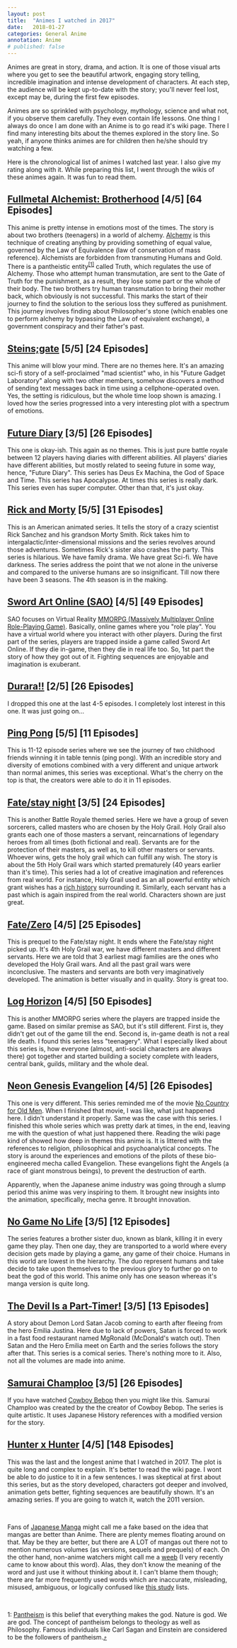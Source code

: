 ```yaml
---
layout: post
title:  "Animes I watched in 2017"
date:   2018-01-27
categories: General Anime
annotation: Anime
# published: false
---
```


Animes are great in story, drama, and action. It is one of those visual arts where you get to see the beautiful artwork, engaging story telling, incredible imagination and intense development of characters. At each step, the audience will be kept up-to-date with the story; you'll never feel lost, except may be, during the first few episodes.

Animes are so sprinkled with psychology, mythology, science and what not, if you observe them carefully. They even contain life lessons. One thing I always do once I am done with an Anime is to go read it's wiki page. There I find many interesting bits about the themes explored in the story line. So yeah, if anyone thinks animes are for children then he/she should try watching a few.

Here is the chronological list of animes I watched last year. I also give my rating along with it. While preparing this list, I went through the wikis of these animes again. It was fun to read them.


## [Fullmetal Alchemist: Brotherhood](https://en.wikipedia.org/wiki/Fullmetal_Alchemist) [4/5] [64 Episodes]

This anime is pretty intense in emotions most of the times. The story is about two brothers (teenagers) in a world of alchemy. [Alchemy](https://en.wikipedia.org/wiki/Alchemy) is this technique of creating anything by providing something of equal value, governed by the Law of Equivalence (law of conservation of mass reference). Alchemists are forbidden from transmuting Humans and Gold. There is a <a name='pantheism2'></a>pantheistic entity<sup>[[1]](#pantheism1)</sup> called Truth, which regulates the use of Alchemy. Those who attempt human transmutation, are sent to the Gate of Truth for the punishment, as a result, they lose some part or the whole of their body. The two brothers try human transmutation to bring their mother back, which obviously is not successful. This marks the start of their journey to find the solution to the serious loss they suffered as punishment. This journey involves finding about Philosopher's stone (which enables one to perform alchemy by bypassing the Law of equivalent exchange), a government conspiracy and their father's past.


## [Steins;gate](https://en.wikipedia.org/wiki/Steins;Gate_(anime)) [5/5] [24 Episodes]

This anime will blow your mind. There are no themes here. It's an amazing sci-fi story of a self-proclaimed "mad scientist" who, in his "Future Gadget Laboratory" along with two other members, somehow discovers a method of sending text messages back in time using a cellphone-operated oven. Yes, the setting is ridiculous, but the whole time loop shown is amazing. I loved how the series progressed into a very interesting plot with a spectrum of emotions.


## [Future Diary](https://en.wikipedia.org/wiki/Future_Diary) [3/5] [26 Episodes]

This one is okay-ish. This again as no themes. This is just pure battle royale between 12 players having diaries with different abilities. All players' diaries have different abilities, but mostly related to seeing future in some way, hence, "Future Diary". This series has Deus Ex Machina, the God of Space and Time. This series has Apocalypse. At times this series is really dark. This series even has super computer. Other than that, it's just okay.


## [Rick and Morty](https://en.wikipedia.org/wiki/Rick_and_Morty) [5/5] [31 Episodes]

This is an American animated series. It tells the story of a crazy scientist Rick Sanchez and his grandson Morty Smith. Rick takes him to intergalactic/inter-dimensional missions and the series revolves around those adventures. Sometimes Rick's sister also crashes the party. This series is hilarious. We have family drama. We have great Sci-fi. We have darkness. The series address the point that we not alone in the universe and compared to the universe humans are so insignificant. Till now there have been 3 seasons. The 4th season is in the making.


## [Sword Art Online (SAO)](https://en.wikipedia.org/wiki/Sword_Art_Online) [4/5] [49 Episodes]

SAO focuses on Virtual Reality [MMORPG (Massively Multiplayer Online Role-Playing Game)](https://en.wikipedia.org/wiki/Massively_multiplayer_online_role-playing_game). Basically, online games where you "role play". You have a virtual world where you interact with other players. During the first part of the series, players are trapped inside a game called Sword Art Online. If they die in-game, then they die in real life too. So, 1st part the story of how they got out of it. Fighting sequences are enjoyable and imagination is exuberant.


## [Durara!!](https://en.wikipedia.org/wiki/Durarara!!) [2/5] [26 Episodes]

I dropped this one at the last 4-5 episodes. I completely lost interest in this one. It was just going on...


## [Ping Pong](https://en.wikipedia.org/wiki/Ping_Pong_(manga)) [5/5] [11 Episodes]

This is 11-12 episode series where we see the journey of two childhood friends winning it in table tennis (ping pong). With an incredible story and diversity of emotions combined with a very different and unique artwork than normal animes, this series was exceptional. What's the cherry on the top is that, the creators were able to do it in 11 episodes.


## [Fate/stay night](https://en.wikipedia.org/wiki/Fate/stay_night) [3/5] [24 Episodes]

This is another Battle Royale themed series. Here we have a group of seven sorcerers, called masters who are chosen by the Holy Grail. Holy Grail also grants each one of those masters a servant, reincarnations of legendary heroes from all times (both fictional and real). Servants are for the protection of their masters, as well as, to kill other masters or servants. Whoever wins, gets the holy grail which can fulfill any wish. The story is about the 5th Holy Grail wars which started prematurely (40 years earlier than it's time). This series had a lot of creative imagination and references from real world. For instance, Holy Grail used as an all powerful entity which grant wishes has a [rich history](https://en.wikipedia.org/wiki/Holy_Grail) surrounding it. Similarly, each servant has a past which is again inspired from the real world. Characters shown are just great.


## [Fate/Zero](https://en.wikipedia.org/wiki/Fate/Zero) [4/5] [25 Episodes]

This is prequel to the Fate/stay night. It ends where the Fate/stay night picked up. It's 4th Holy Grail war, we have different masters and different servants. Here we are told that 3 earliest magi families are the ones who developed the Holy Grail wars. And all the past grail wars were inconclusive. The masters and servants are both very imaginatively developed. The animation is better visually and in quality. Story is great too.


## [Log Horizon](https://en.wikipedia.org/wiki/Log_Horizon) [4/5] [50 Episodes]

This is another MMORPG series where the players are trapped inside the game. Based on similar premise as SAO, but it's still different. First is, they didn't get out of the game till the end. Second is, in-game death is not a real life death. I found this series less "teenagery". What I especially liked about this series is, how everyone (almost, anti-social characters are always there) got together and started building a society complete with leaders, central bank, guilds, military and the whole deal.


## [Neon Genesis Evangelion](https://en.wikipedia.org/wiki/Neon_Genesis_Evangelion) [4/5] [26 Episodes]

This one is very different. This series reminded me of the movie [No Country for Old Men](https://en.wikipedia.org/wiki/No_Country_for_Old_Men_(film)). When I finished that movie, I was like, what just happened here. I didn't understand it properly. Same was the case with this series. I finished this whole series which was pretty dark at times, in the end, leaving me with the question of what just happened there. Reading the wiki page kind of showed how deep in themes this anime is. It is littered with the references to religion, philosophical and psychoanalytical concepts. The story is around the experiences and emotions of the pilots of these bio-engineered mecha called Evangelion. These evangelions fight the Angels (a race of giant monstrous beings), to prevent the destruction of earth.

Apparently, when the Japanese anime industry was going through a slump period this anime was very inspiring to them. It brought new insights into the animation, specifically, mecha genre. It brought innovation.


## [No Game No Life](https://en.wikipedia.org/wiki/No_Game_No_Life) [3/5] [12 Episodes]

The series features a brother sister duo, known as blank, killing it in every game they play. Then one day, they are transported to a world where every decision gets made by playing a game, any game of their choice. Humans in this world are lowest in the hierarchy. The duo represent humans and take decide to take upon themselves to the previous glory to further go on to beat the god of this world. This anime only has one season whereas it's manga version is quite long.


## [The Devil Is a Part-Timer!](https://en.wikipedia.org/wiki/The_Devil_Is_a_Part-Timer!) [3/5] [13 Episodes]

A story about Demon Lord Satan Jacob coming to earth after fleeing from the hero Emilia Justina. Here due to lack of powers, Satan is forced to work in a fast food restaurant named MgRonald (McDonald's watch out). Then Satan and the Hero Emilia meet on Earth and the series follows the story after that. This series is a comical series. There's nothing more to it. Also, not all the volumes are made into anime.


## [Samurai Champloo](https://en.wikipedia.org/wiki/Samurai_Champloo) [3/5] [26 Episodes]

If you have watched [Cowboy Bebop](https://en.wikipedia.org/wiki/Cowboy_Bebop) then you might like this. Samurai Champloo was created by the the creator of Cowboy Bebop. The series is quite artistic. It uses Japanese History references with a modified version for the story.


## [Hunter x Hunter](https://en.wikipedia.org/wiki/Hunter_%C3%97_Hunter) [4/5] [148 Episodes]

This was the last and the longest anime that I watched in 2017. The plot is quite long and complex to explain. It's better to read the wiki page. I wont be able to do justice to it in a few sentences. I was skeptical at first about this series, but as the story developed, characters got deeper and involved, animation gets better, fighting sequences are beautifully shown. It's an amazing series. If you are going to watch it, watch the 2011 version.

<br>

Fans of [Japanese Manga](https://scifi.stackexchange.com/q/39283) might call me a fake based on the idea that mangas are better than Anime. There are plenty memes floating around on that. May be they are better, but there are A LOT of mangas out there not to mention numerous volumes (as versions, sequels and prequels) of each. On the other hand, non-anime watchers might call me a [weeb](https://www.urbandictionary.com/define.php?term=weeb) (I very recently came to know about this word). Alas, they don't know the meaning of the word and just use it without thinking about it. I can't blame them though; there are far more frequently used words which are inaccurate, misleading, misused, ambiguous, or logically confused like [this study](https://www.ncbi.nlm.nih.gov/pmc/articles/PMC4522609/) lists.


<br>

<a name='pantheism1'></a>1: [Pantheism](https://en.wikipedia.org/wiki/Pantheism) is this belief that everything makes the god. Nature is god. We are god. The concept of pantheism belongs to theology as well as Philosophy. Famous individuals like Carl Sagan and Einstein are considered to be the followers of pantheism.[⤴](#pantheism2)



